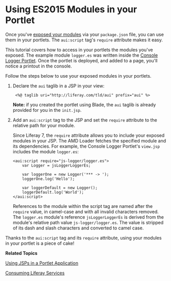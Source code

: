 # Using ES2015 Modules in your Portlet [](id=using-es2015-modules-in-your-portlet)

Once you've [exposed your modules](/develop/tutorials/-/knowledge_base/7-0/preparing-your-javascript-files-for-es2015)
via your `package.json` file, you can use them in your portlets. The `aui:script`
tag's `require` attribute makes it easy.

This tutorial covers how to access in your portlets the modules you've exposed.
The example module `logger.es` was written inside the
[Console Logger Portlet]( https://github.com/liferay/liferay-docs/tree/master/develop/tutorials/code/osgi/modules/console-logger-portlet).
Once the portlet is deployed, and added to a page, you'll notice a printout in
the console.

Follow the steps below to use your exposed modules in your portlets.

1. Declare the `aui` taglib in a JSP in your view:

        <%@ taglib uri="http://liferay.com/tld/aui" prefix="aui" %>

    **Note:** if you created the portlet using Blade, the `aui` taglib is
    already provided for you in the `init.jsp`.

2.  Add an `aui:script` tag to the JSP and set the `require` attribute to the
    relative path for your module.

    Since Liferay 7, the `require` attribute allows you to include your exposed
    modules in your JSP. The AMD Loader fetches the specified module and its
    dependencies. For example, the Console Logger Portlet's `view.jsp` includes
    the module `logger.es`:

        <aui:script require="js-logger/logger.es">
            var Logger = jsLoggerLoggerEs;

            var loggerOne = new Logger('*** -> ');
            loggerOne.log('Hello');

            var loggerDefault = new Logger();
            loggerDefault.log('World');
        </aui:script>

    References to the module within the script tag are named after the `require`
    value, in camel-case and with all invalid characters removed. The
    `logger.es` module's reference `jsLoggerLoggerEs` is derived from
    the module's relative path value `js-logger/logger.es`. The value
    is stripped of its dash and slash characters and converted to camel case.

Thanks to the `aui:script` tag and its `require` attribute, using your modules
in your portlet is a piece of cake!

**Related Topics**

[Using JSPs in a Portlet Application](/develop/tutorials/-/knowledge_base/7-0/using-jsps-in-a-portlet-application)

[Consuming Liferay Services](/develop/tutorials/-/knowledge_base/7-0/consuming-liferay-services)
